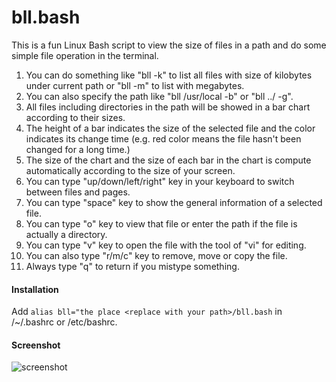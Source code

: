 # bll.bash
This is a fun Linux Bash script to view the size of files in a path and do some simple file operation in the terminal.

1.  You can do something like "bll -k" to list all files with size of kilobytes under current path or "bll -m" to list with megabytes.
2.  You can also specify the path like "bll /usr/local -b" or "bll ../ -g".
3.  All files including directories in the path will be showed in a bar chart according to their sizes.
4.  The height of a bar indicates the size of the selected file and the color indicates its change time (e.g. red color means the file hasn't been changed for a long time.)
5.  The size of the chart and the size of each bar in the chart is compute automatically according to the size of your screen.
5.  You can type "up/down/left/right" key in your keyboard to switch between files and pages.
6.  You can type "space" key to show the general information of a selected file.
7.  You can type "o" key to view that file or enter the path if the file is actually a directory.
8.  You can type "v" key to open the file with the tool of "vi" for editing.
9.  You can also type "r/m/c" key to remove, move or copy the file.
10. Always type "q" to return if you mistype something.

#### Installation
Add `alias bll="the place <replace with your path>/bll.bash` in /~/.bashrc or /etc/bashrc.

#### Screenshot
![screenshot](https://github.com/edwardxliu/bll.bash/blob/master/image/screenshot.png)
